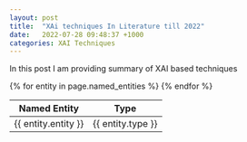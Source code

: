 ```yaml
---
layout: post
title:  "XAi techniques In Literature till 2022"
date:   2022-07-28 09:48:37 +1000
categories: XAI Techniques
---
```


In this post I am providing summary of XAI based techniques 

<table>
  <thead>
    <tr>
      <th>Named Entity</th>
      <th>Type</th>
    </tr>
  </thead>
  <tbody>
    {% for entity in page.named_entities %}
      <tr>
        <td>{{ entity.entity }}</td>
        <td>{{ entity.type }}</td>
      </tr>
    {% endfor %}
  </tbody>
</table>
